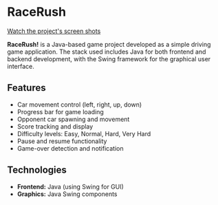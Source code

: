 # RaceRush

[Watch the project's screen shots](https://github.com/jerin-priya/RaceRush/tree/main/Project%20Images)


**RaceRush!** is a Java-based game project developed as a simple driving game application. The stack used includes Java for both frontend and backend development, with the Swing framework for the graphical user interface.

## Features
- Car movement control (left, right, up, down)
- Progress bar for game loading
- Opponent car spawning and movement
- Score tracking and display
- Difficulty levels: Easy, Normal, Hard, Very Hard
- Pause and resume functionality
- Game-over detection and notification

## Technologies
- **Frontend:** Java (using Swing for GUI)
- **Graphics:** Java Swing components

